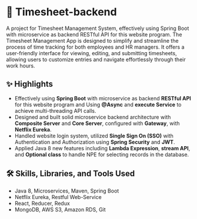 # 📆 Timesheet-backend
A project for Timesheet Management System, effectively using Spring Boot with microservice as backend RESTful API for this website program. The Timesheet Management App is designed to simplify and streamline the process of time tracking for both employees and HR managers. It offers a user-friendly interface for viewing, editing, and submitting timesheets, allowing users to customize entries and navigate effortlessly through their work hours.

<!-- <p align="center">
    <img src="https://github.com/yangfei4/yangfei4.github.io/blob/main/src/assets/project1.jpg?raw=true" width="500" />
</p> -->

## ✨ Highlights
- Effectively using **Spring Boot** with microservice as backend **RESTful API** for this website program and Using **@Async** and **execute Service** to achieve multi-threading API calls.
- Designed and built solid microservice backend architecture with **Composite Server** and **Core Server**, configured with **Gateway**, with **Netflix Eureka**.
- Handled website login system, utilized **Single Sign On (SSO)** with Authentication and Authorization using **Spring Security** and **JWT**.
- Applied Java 8 new features including **Lambda Expression**, **stream API**, and **Optional class** to handle NPE for selecting records in the database.

## 🛠 Skills, Libraries, and Tools Used
- Java 8, Microservices, Maven, Spring Boot
- Netflix Eureka, Restful Web-Service
- React, Reducer, Redux
- MongoDB, AWS S3, Amazon RDS, Git